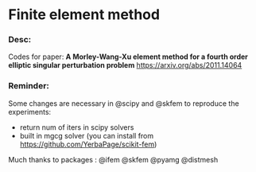 # Finite element method

### Desc:

Codes for paper: **A Morley-Wang-Xu element method for a fourth order elliptic singular perturbation problem** https://arxiv.org/abs/2011.14064 

### Reminder:

Some changes are necessary in @scipy and @skfem to reproduce the experiments:

- return num of iters in scipy solvers
- built in mgcg solver (you can install from https://github.com/YerbaPage/scikit-fem)

Much thanks to packages : @ifem @skfem @pyamg @distmesh

